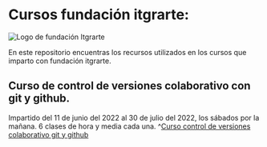 # Cursos fundación itgrarte:
![Logo de fundación Itgrarte](media/logo.png)

En este repositorio encuentras los recursos utilizados en los cursos que imparto con fundación itgrarte.

## Curso de control de versiones colaborativo con git y github.
Impartido del 11 de junio del 2022 al 30 de julio del 2022,
los sábados por la mañana.
6 clases de hora y media cada una.
^[Curso control de versiones colaborativo git y github](https://josiasvasquez.github.io/itgrarte/git2022)
